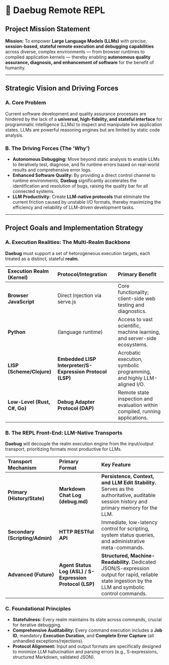 # 👾 Daebug Remote REPL

## Project Mission Statement

**Mission:** To empower **Large Language Models (LLMs)** with precise, **session-based, stateful remote execution and debugging capabilities** across diverse, complex environments — from browser runtimes to compiled application kernels — thereby enabling **autonomous quality assurance, diagnosis, and enhancement of software** for the benefit of humanity.

---

## Strategic Vision and Driving Forces

### **A. Core Problem**

Current software development and quality assurance processes are hindered by the lack of a **universal, high-fidelity, and stateful interface** for programmatic intelligence (LLMs) to inspect and manipulate live application states. LLMs are powerful reasoning engines but are limited by static code analysis.

### **B. The Driving Forces (The 'Why')**

* **Autonomous Debugging:** Move beyond static analysis to enable LLMs to iteratively test, diagnose, and fix runtime errors based on real-world results and comprehensive error logs.  
* **Enhanced Software Quality:** By providing a direct control channel to runtime environments, **Daebug** significantly accelerates the identification and resolution of bugs, raising the quality bar for all connected systems.  
* **LLM Productivity:** Create **LLM-native protocols** that eliminate the current friction caused by unstable I/O formats, thereby maximizing the efficiency and reliability of LLM-driven development tasks.

---

## Project Goals and Implementation Strategy

### **A. Execution Realities: The Multi-Realm Backbone**

**Daebug** must support a set of hetorogeneous execution targets, each treated as a distinct, stateful **realm**.

| Execution Realm (Kernel) | Protocol/Integration | Primary Benefit |
| :---- | :---- | :---- |
| **Browser JavaScript** | Direct Injection via serve.js | Core functionality; client-side web testing and diagnostics. |
| **Python** | (language runtime) | Access to vast scientific, machine learning, and server-side ecosystems. |
| **LISP (Scheme/Clojure)** | **Embedded LISP Interpreter/S-Expression Protocol (LSP)** | Acrobatic execution, symbolic programming, and highly LLM-aligned I/O. |
| **Low-Level (Rust, C\#, Go)** | **Debug Adapter Protocol (DAP)** | Remote state inspection and evaluation within compiled, running applications. |

### **B. The REPL Front-End: LLM-Native Transports**

**Daebug** will decouple the realm execution engine from the input/output transport, prioritizing formats most productive for LLMs.

| Transport Mechanism | Primary Format | Key Feature |
| :---- | :---- | :---- |
| **Primary (History/State)** | **Markdown Chat Log (debug.md)** | **Persistence, Context, and LLM Edit Stability.** Serves as the authoritative, auditable session history and primary memory for the LLM. |
| **Secondary (Scripting/Admin)** | **HTTP RESTful API** | Immediate, low-latency control for scripting, system status queries, and administrative meta-commands. |
| **Advanced (Future)** | **Agent Status Log (ASL) / S-Expression Protocol (LSP)** | **Structured, Machine-Readability.** Dedicated JSON/S-expression output for rapid, reliable state ingestion by the LLM and symbolic control commands. |

### **C. Foundational Principles**

* **Statefulness:** Every realm maintains its state across commands, crucial for iterative debugging.  
* **Comprehensive Auditability:** Every command execution includes a **Job ID**, mandatory **Execution Duration**, and **Complete Error Capture** (all unhandled exceptions/rejections).  
* **Protocol Alignment:** Input and output formats are specifically designed to minimize LLM hallucination and parsing errors (e.g., S-expressions, structured Markdown, validated JSON).

